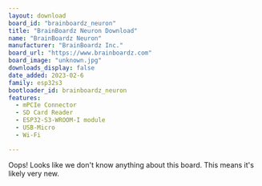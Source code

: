 ```yaml
---
layout: download
board_id: "brainboardz_neuron"
title: "BrainBoardz Neuron Download"
name: "BrainBoardz Neuron"
manufacturer: "BrainBoardz Inc."
board_url: "https://www.brainboardz.com"
board_image: "unknown.jpg"
downloads_display: false
date_added: 2023-02-6
family: esp32s3
bootloader_id: brainboardz_neuron
features:
  - mPCIe Connector
  - SD Card Reader
  - ESP32-S3-WROOM-I module
  - USB-Micro
  - Wi-Fi

---
```


Oops! Looks like we don't know anything about this board. This means it's likely very new.
